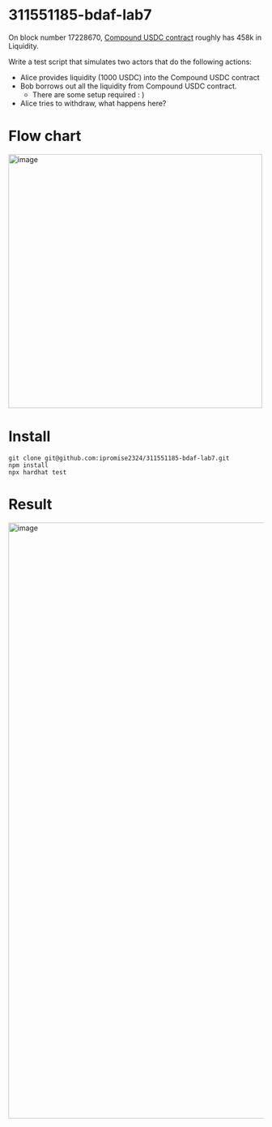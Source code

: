 # 311551185-bdaf-lab7

On block number 17228670, [Compound USDC contract](https://etherscan.io/address/0xc3d688B66703497DAA19211EEdff47f25384cdc3#readProxyContract) roughly has 458k in Liquidity.

Write a test script that simulates two actors that do the following actions:

- Alice provides liquidity (1000 USDC) into the Compound USDC contract
- Bob borrows out all the liquidity from Compound USDC contract.
  - There are some setup required : )
- Alice tries to withdraw, what happens here?

# Flow chart
<img width="501" alt="image" src="https://github.com/ipromise2324/311551185-bdaf-lab7/assets/87699256/a17e0d0d-c418-4e02-8f76-3055f40c6ee4">

# Install
```shell
git clone git@github.com:ipromise2324/311551185-bdaf-lab7.git
npm install
npx hardhat test
```
# Result
<img width="1176" alt="image" src="https://github.com/ipromise2324/311551185-bdaf-lab7/assets/87699256/eef4e9c7-80db-4341-9092-e9016e95189a">
